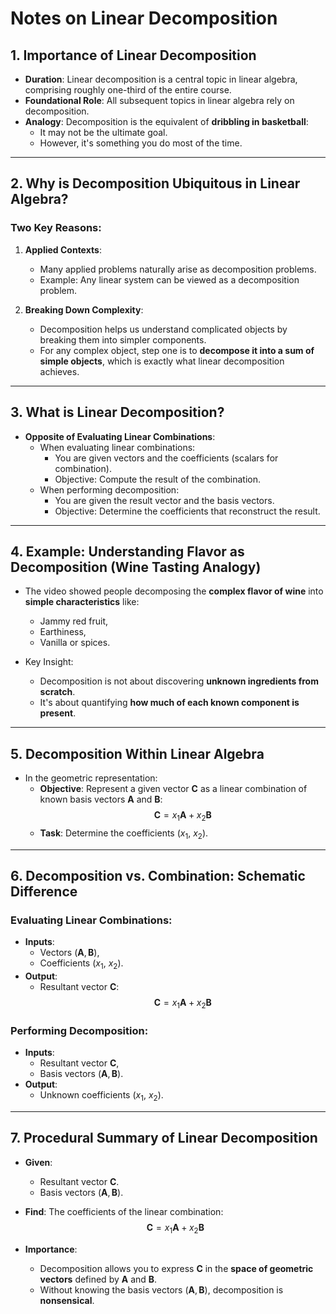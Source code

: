 # Notes on Linear Decomposition

## 1. Importance of Linear Decomposition

- **Duration**: Linear decomposition is a central topic in linear algebra, comprising roughly one-third of the entire course.
- **Foundational Role**: All subsequent topics in linear algebra rely on decomposition.
- **Analogy**: Decomposition is the equivalent of **dribbling in basketball**:
  - It may not be the ultimate goal.
  - However, it's something you do most of the time.

---

## 2. Why is Decomposition Ubiquitous in Linear Algebra?

### Two Key Reasons:

1. **Applied Contexts**:
   - Many applied problems naturally arise as decomposition problems.
   - Example: Any linear system can be viewed as a decomposition problem.
   
2. **Breaking Down Complexity**:
   - Decomposition helps us understand complicated objects by breaking them into simpler components.
   - For any complex object, step one is to **decompose it into a sum of simple objects**, which is exactly what linear decomposition achieves.

---

## 3. What is Linear Decomposition?

- **Opposite of Evaluating Linear Combinations**: 
  - When evaluating linear combinations:
    - You are given vectors and the coefficients (scalars for combination).
    - Objective: Compute the result of the combination.
  - When performing decomposition:
    - You are given the result vector and the basis vectors.
    - Objective: Determine the coefficients that reconstruct the result.

---

## 4. Example: Understanding Flavor as Decomposition (Wine Tasting Analogy)

- The video showed people decomposing the **complex flavor of wine** into **simple characteristics** like:
  - Jammy red fruit,
  - Earthiness,
  - Vanilla or spices.
  
- Key Insight:
  - Decomposition is not about discovering **unknown ingredients from scratch**.
  - It's about quantifying **how much of each known component is present**.

---

## 5. Decomposition Within Linear Algebra

- In the geometric representation:
  - **Objective**: Represent a given vector $\mathbf{C}$ as a linear combination of known basis vectors $\mathbf{A}$ and $\mathbf{B}$:
    $$
    \mathbf{C} = x_1\mathbf{A} + x_2\mathbf{B}
    $$
  - **Task**: Determine the coefficients ($x_1$, $x_2$).

---

## 6. Decomposition vs. Combination: Schematic Difference

### Evaluating Linear Combinations:
- **Inputs**:
  - Vectors ($\mathbf{A}, \mathbf{B}$),
  - Coefficients ($x_1$, $x_2$).
- **Output**:
  - Resultant vector $\mathbf{C}$:
    $$
    \mathbf{C} = x_1\mathbf{A} + x_2\mathbf{B}
    $$

### Performing Decomposition:
- **Inputs**:
  - Resultant vector $\mathbf{C}$,
  - Basis vectors ($\mathbf{A}, \mathbf{B}$).
- **Output**:
  - Unknown coefficients ($x_1$, $x_2$).

---

## 7. Procedural Summary of Linear Decomposition

- **Given**:
  - Resultant vector $\mathbf{C}$.
  - Basis vectors ($\mathbf{A}, \mathbf{B}$).
- **Find**: The coefficients of the linear combination:
  $$
  \mathbf{C} = x_1\mathbf{A} + x_2\mathbf{B}
  $$

- **Importance**:
  - Decomposition allows you to express $\mathbf{C}$ in the **space of geometric vectors** defined by $\mathbf{A}$ and $\mathbf{B}$.
  - Without knowing the basis vectors ($\mathbf{A}, \mathbf{B}$), decomposition is **nonsensical**.

